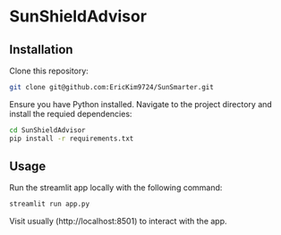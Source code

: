 # SunShieldAdvisor

## Installation

Clone this repository:

```bash
git clone git@github.com:EricKim9724/SunSmarter.git
```

Ensure you have Python installed. Navigate to the project directory and install the requied dependencies:

```bash
cd SunShieldAdvisor
pip install -r requirements.txt
```

## Usage

Run the streamlit app locally with the following command:
```bash
streamlit run app.py
```

Visit usually (http://localhost:8501) to interact with the app.
